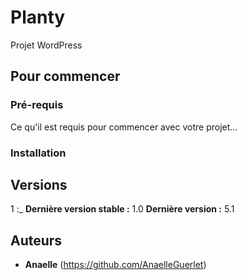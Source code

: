 # Planty
Projet WordPress

## Pour commencer



### Pré-requis

Ce qu'il est requis pour commencer avec votre projet...



### Installation






## Versions

1 :_
**Dernière version stable :** 1.0
**Dernière version :** 5.1


## Auteurs

* **Anaelle** (https://github.com/AnaelleGuerlet)


